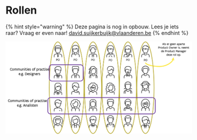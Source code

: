 # Rollen

{% hint style="warning" %}
Deze pagina is nog in opbouw. Lees je iets raar? Vraag er even naar! [david.suijkerbuijk@vlaanderen.be](mailto:david.suijkerbuijk@vlaanderen.be)
{% endhint %}

![Visualisatie Agile product teams](../.gitbook/assets/image%20%286%29.png)

